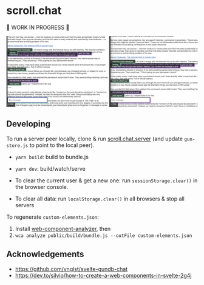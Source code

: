 # scroll.chat

🚧 WORK IN PROGRESS 🚧

<img src="https://raw.githubusercontent.com/benzguo/scroll.chat/master/public/screenshot_2020-05-01.png">

## Developing

To run a server peer locally, clone & run [scroll.chat.server](https://github.com/benzguo/scroll.chat) (and update `gun-store.js` to point to the local peer).

- `yarn build`: build to bundle.js
- `yarn dev`: build/watch/serve

- To clear the current user & get a new one: run `sessionStorage.clear()` in the browser console.
- To clear all data: run `localStorage.clear()` in all browsers & stop all servers

To regenerate `custom-elements.json`:

1. Install [web-component-analyzer](https://github.com/runem/web-component-analyzer), then
2. `wca analyze public/build/bundle.js --outFile custom-elements.json`

## Acknowledgements

- https://github.com/vnglst/svelte-gundb-chat
- https://dev.to/silvio/how-to-create-a-web-components-in-svelte-2g4j
